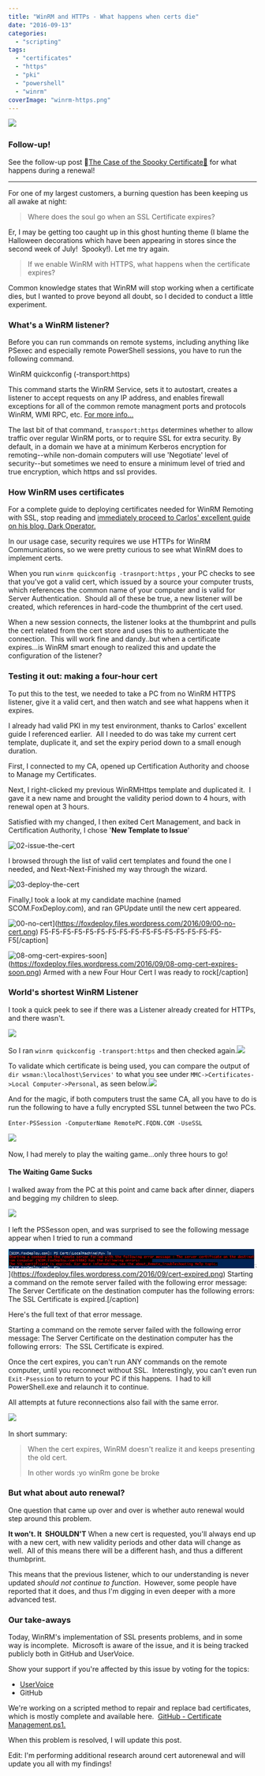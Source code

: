 ```yaml
---
title: "WinRM and HTTPs - What happens when certs die"
date: "2016-09-13"
categories: 
  - "scripting"
tags: 
  - "certificates"
  - "https"
  - "pki"
  - "powershell"
  - "winrm"
coverImage: "winrm-https.png"
---
```


![](https://foxdeploy.files.wordpress.com/2016/09/winrm-https.png)

### Follow-up!

See the follow-up post 👻[The Case of the Spooky Certificate👻](http://foxdeploy.com/2016/09/16/winrm-https-and-the-case-of-ghost-certificate/) for what happens during a renewal!

* * *

For one of my largest customers, a burning question has been keeping us all awake at night:

> Where does the soul go when an SSL Certificate expires?

Er, I may be getting too caught up in this ghost hunting theme (I blame the Halloween decorations which have been appearing in stores since the second week of July!  Spooky!). Let me try again.

> If we enable WinRM with HTTPS, what happens when the certificate expires?

Common knowledge states that WinRM will stop working when a certificate dies, but I wanted to prove beyond all doubt, so I decided to conduct a little experiment.

### What's a WinRM listener?

Before you can run commands on remote systems, including anything like PSexec and especially remote PowerShell sessions, you have to run the following command.

WinRM quickconfig (-transport:https)

This command starts the WinRM Service, sets it to autostart, creates a listener to accept requests on any IP address, and enables firewall exceptions for all of the common remote managment ports and protocols WinRM, WMI RPC, etc. [For more info...](https://blogs.technet.microsoft.com/askperf/2010/09/24/an-introduction-to-winrm-basics/)

The last bit of that command, `transport:https` determines whether to allow traffic over regular WinRM ports, or to require SSL for extra security. By default, in a domain we have at a minimum Kerberos encryption for remoting--while non-domain computers will use 'Negotiate' level of security--but sometimes we need to ensure a minimum level of tried and true encryption, which https and ssl provides.

### How WinRM uses certificates

For a complete guide to deploying certificates needed for WinRM Remoting with SSL, stop reading and [immediately proceed to Carlos' excellent guide on his blog, Dark Operator.](http://www.darkoperator.com/blog/2015/3/24/bdvjiiw1ybzfdjulc5pprgpkm8os0b)

In our usage case, security requires we use HTTPs for WinRM Communications, so we were pretty curious to see what WinRM does to implement certs.

When you run `winrm quickconfig -trasnport:https` , your PC checks to see that you've got a valid cert, which issued by a source your computer trusts, which references the common name of your computer and is valid for Server Authentication.  Should all of these be true, a new listener will be created, which references in hard-code the thumbprint of the cert used.

When a new session connects, the listener looks at the thumbprint and pulls the cert related from the cert store and uses this to authenticate the connection.  This will work fine and dandy..but when a certificate expires...is WinRM smart enough to realized this and update the configuration of the listener?

### Testing it out: making a four-hour cert

To put this to the test, we needed to take a PC from no WinRM HTTPS listener, give it a valid cert, and then watch and see what happens when it expires.

I already had valid PKI in my test environment, thanks to Carlos' excellent guide I referenced earlier.  All I needed to do was take my current cert template, duplicate it, and set the expiry period down to a small enough duration.

First, I connected to my CA, opened up Certification Authority and choose to Manage my Certificates.

Next, I right-clicked my previous WinRMHttps template and duplicated it.  I gave it a new name and brought the validity period down to 4 hours, with renewal open at 3 hours.



Satisfied with my changed, I then exited Cert Management, and back in Certification Authority, I chose '**New Template to Issue**'

![02-issue-the-cert](https://foxdeploy.files.wordpress.com/2016/09/02-issue-the-cert.png?w=467)

I browsed through the list of valid cert templates and found the one I needed, and Next-Next-Finished my way through the wizard.

![03-deploy-the-cert](https://foxdeploy.files.wordpress.com/2016/09/03-deploy-the-cert.png?w=595)

Finally,I took a look at my candidate machine (named SCOM.FoxDeploy.com), and ran GPUpdate until the new cert appeared.

![00-no-cert](https://foxdeploy.files.wordpress.com/2016/09/00-no-cert.png?w=636)](https://foxdeploy.files.wordpress.com/2016/09/00-no-cert.png) F5-F5-F5-F5-F5-F5-F5-F5-F5-F5-F5-F5-F5-F5-F5-F5-F5\[/caption\]

![08-omg-cert-expires-soon](https://foxdeploy.files.wordpress.com/2016/09/08-omg-cert-expires-soon.png?w=636)](https://foxdeploy.files.wordpress.com/2016/09/08-omg-cert-expires-soon.png) Armed with a new Four Hour Cert I was ready to rock\[/caption\]

### World's shortest WinRM Listener

I took a quick peek to see if there was a Listener already created for HTTPs, and there wasn't.

![](https://foxdeploy.files.wordpress.com/2016/09/04-validate-no-listener.png)

So I ran `winrm quickconfig -transport:https` and then checked again.![](https://foxdeploy.files.wordpress.com/2016/09/05-winrm-https-exists.png)

To validate which certificate is being used, you can compare the output of `dir wsman:\localhost\Services'` to what you see under `MMC->Certificates->Local Computer->Personal`, as seen below.![](https://foxdeploy.files.wordpress.com/2016/09/06-validate-cert.png)

And for the magic, if both computers trust the same CA, all you have to do is run the following to have a fully encrypted SSL tunnel between the two PCs.

`Enter-PSSession -ComputerName RemotePC.FQDN.COM -UseSSL`

![](https://foxdeploy.files.wordpress.com/2016/09/07-connecting-over-ssl.png)

Now, I had merely to play the waiting game...only three hours to go!

#### The Waiting Game Sucks

I walked away from the PC at this point and came back after dinner, diapers and begging my children to sleep.

![](https://foxdeploy.files.wordpress.com/2016/09/threehourslater.jpg)

I left the PSSesson open, and was surprised to see the following message appear when I tried to run a command

![cert-expired](images/cert-expired.png)](https://foxdeploy.files.wordpress.com/2016/09/cert-expired.png) Starting a command on the remote server failed with the following error message: The Server Certificate on the destination computer has the following errors: The SSL Certificate is expired.\[/caption\]

Here's the full text of that error message.

Starting a command on the remote server failed with the following error message: The Server Certificate on the destination computer has the following errors:  The SSL Certificate is expired.

Once the cert expires, you can't run ANY commands on the remote computer, until you reconnect without SSL.  Interestingly, you can't even run `Exit-Psession` to return to your PC if this happens.  I had to kill PowerShell.exe and relaunch it to continue.

All attempts at future reconnections also fail with the same error.

![](https://foxdeploy.files.wordpress.com/2016/09/cert-expired2.png)

In short summary:

> When the cert expires, WinRM doesn't realize it and keeps presenting the old cert.
> 
> In other words :yo winRm gone be broke

### But what about auto renewal?

One question that came up over and over is whether auto renewal would step around this problem.

**It won't. It  SHOULDN'T** When a new cert is requested, you'll always end up with a new cert, with new validity periods and other data will change as well.  All of this means there will be a different hash, and thus a different thumbprint.

This means that the previous listener, which to our understanding is never updated _should not continue to function_.  However, some people have reported that it does, and thus I'm digging in even deeper with a more advanced test.

### Our take-aways

Today, WinRM's implementation of SSL presents problems, and in some way is incomplete.  Microsoft is aware of the issue, and it is being tracked publicly both in GitHub and UserVoice.

Show your support if you're affected by this issue by voting for the topics:

- [UserVoice](https://windowsserver.uservoice.com/forums/301869-powershell/suggestions/10990128-server-2012r2-winrm-https-listener-autocertificate) 
- GitHub

We're working on a scripted method to repair and replace bad certificates, which is mostly complete and available here.  [GitHub - Certificate Management.ps1.](https://github.com/1RedOne/WinRM_CertMgmt)

When this problem is resolved, I will update this post.

Edit: I'm performing additional research around cert autorenewal and will update you all with my findings!
